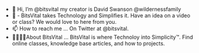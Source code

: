 - 👋 Hi, I’m @bitsvital my creator is David Swanson @wildernessfamily
- 👀 - BitsVital takes Technology and Simplifies it. Have an idea on a video or class? We would love to here from you.
- 📫 How to reach me ... On Twitter at @bitsvital.
- 🧑‍💻👩‍💻About BitsVital ... BitsVital is where Technoloy into Simplicity™. Find online classes, knowledge base articles, and how to projects.
